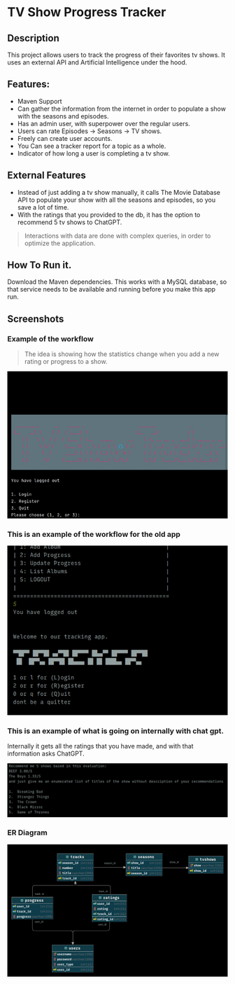 # TV Show Progress Tracker

## Description

This project allows users to track the progress of their favorites tv shows.
It uses an external API and Artificial Intelligence under the hood.

## Features:

- Maven Support
- Can gather the information from the internet in order to populate a show with the seasons and episodes.
- Has an admin user, with superpower over the regular users.
- Users can rate Episodes -> Seasons -> TV shows.
- Freely can create user accounts.
- You Can see a tracker report for a topic as a whole.
- Indicator of how long a user is completing a tv show.

## External Features

- Instead of just adding a tv show manually,
  it calls The Movie Database API to populate your show with all the seasons and
  episodes, so you save a lot of time.
- With the ratings that you provided to the db, it has the option to recommend 5 tv shows to ChatGPT.

> Interactions with data are done with complex queries, in order to optimize the application.

## How To Run it.

Download the Maven dependencies.
This works with a MySQL database, so that service needs to be available and running before you make this app run.

## Screenshots

### Example of the workflow
>The idea is showing how the statistics change when you add a new rating or progress to a show.

![current version](./doc/workflow.gif)

### This is an example of the workflow for the old app

![old app](./doc/old_tracker.gif)

### This is an example of what is going on internally with chat gpt.
Internally it gets all the ratings that you have made, and with that information asks ChatGPT.

![example of a prompt](./doc/example_of_prompt.png)

### ER Diagram
![database](./doc/er_diagram.png)
